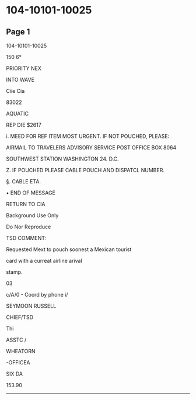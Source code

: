 # 104-10101-10025

## Page 1

104-10101-10025

150 6°

PRIORITY NEX

INTO WAVE

Ciie Cia

83022

AQUATIC

REP DIE $2617

i. MEED FOR REF ITEM MOST URGENT. IF NOT POUCHED, PLEASE:

AIRMAIL TO TRAVELERS ADVISORY SERVICE POST OFFICE BOX 8064

SOUTHWEST STATION WASHINGTON 24. D.C.

Z. IF POUCHED PLEASE CABLE POUCH AND DISPATCL NUMBER.

§. CABLE ETA.

• END OF MESSAGE

RETURN TO CIA

Background Use Only

Do Nor Reproduce

TSD COMMENT:

Requested Mext to pouch soonest a Mexican tourist

card with a curreat airline arival

stamp.

03

c/A/0 - Coord by phone i/

SEYMOON RUSSELL

CHIEF/TSD

Thi

ASSTC /

WHEATORN

-OFFICEA

SIX DA

153.90

---

